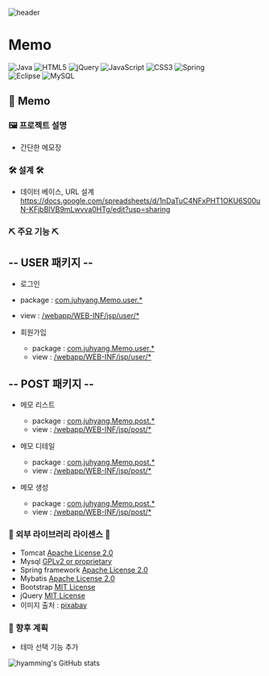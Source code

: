 


 ![header](https://capsule-render.vercel.app/api?type=waving&color=timeGradient&height=300&section=header&text=Dev.%20최주향&animation=fadeIn&fontSize=90)

# Memo
![Java](https://img.shields.io/badge/java-%23ED8B00.svg?style=for-the-badge&logo=java&logoColor=white)
![HTML5](https://img.shields.io/badge/html5-%23E34F26.svg?style=for-the-badge&logo=html5&logoColor=white)
![jQuery](https://img.shields.io/badge/jquery-%230769AD.svg?style=for-the-badge&logo=jquery&logoColor=white)
![JavaScript](https://img.shields.io/badge/javascript-%23323330.svg?style=for-the-badge&logo=javascript&logoColor=%23F7DF1E)
![CSS3](https://img.shields.io/badge/css3-%231572B6.svg?style=for-the-badge&logo=css3&logoColor=white)
![Spring](https://img.shields.io/badge/spring-%236DB33F.svg?style=for-the-badge&logo=spring&logoColor=white)  
![Eclipse](https://img.shields.io/badge/Eclipse-FE7A16.svg?style=for-the-badge&logo=Eclipse&logoColor=white)
![MySQL](https://img.shields.io/badge/mysql-%2300f.svg?style=for-the-badge&logo=mysql&logoColor=white)


## 🎨 Memo

### 🖼 프로젝트 설명
 * 간단한 메모장 
 
 
 ### 🛠 설계 🛠
 
  * 데이터 베이스, URL 설계  
  https://docs.google.com/spreadsheets/d/1nDaTuC4NFxPHT1OKU6S00uN-KFjbBIVB9mLwvva0HTg/edit?usp=sharing
    
 
 ### ⛏ 주요 기능 ⛏
 
 ## -- USER 패키지 --
 
  * 로그인
   * package : [com.juhyang.Memo.user.*](https://github.com/say1890/Memo/tree/develop/src/main/java/com/juhyang/memo/user)
   * view : [/webapp/WEB-INF/jsp/user/*](https://github.com/say1890/Memo/blob/develop/src/main/webapp/WEB-INF/jsp/user/signIn.jsp)
 
 * 회원가입
   * package : [com.juhyang.Memo.user.*](https://github.com/say1890/Memo/tree/develop/src/main/java/com/juhyang/memo/user)
   * view : [/webapp/WEB-INF/jsp/user/*](https://github.com/say1890/Memo/blob/develop/src/main/webapp/WEB-INF/jsp/user/signup.jsp)
  

 ## -- POST 패키지 --


 * 메모 리스트
   * package : [com.juhyang.Memo.post.*](https://github.com/say1890/Memo/tree/develop/src/main/java/com/juhyang/memo/post)
   * view : [/webapp/WEB-INF/jsp/post/*](https://github.com/say1890/Memo/blob/develop/src/main/webapp/WEB-INF/jsp/post/listView.jsp)

 * 메모 디테일
   * package : [com.juhyang.Memo.post.*](https://github.com/say1890/Memo/tree/develop/src/main/java/com/juhyang/memo/post)
   * view : [/webapp/WEB-INF/jsp/post/*](https://github.com/say1890/Memo/blob/develop/src/main/webapp/WEB-INF/jsp/post/detailView.jsp)

* 메모 생성
   * package : [com.juhyang.Memo.post.*](https://github.com/say1890/Memo/tree/develop/src/main/java/com/juhyang/memo/post)
   * view : [/webapp/WEB-INF/jsp/post/*](https://github.com/say1890/Memo/blob/develop/src/main/webapp/WEB-INF/jsp/post/createView.jsp)




 
 
 
###  🤑 외부 라이브러리 라이센스 🤑

* Tomcat [Apache License 2.0](https://www.apache.org/licenses/LICENSE-2.0) 
* Mysql [GPLv2 or proprietary](https://www.gnu.org/licenses/gpl-3.0.html)
* Spring framework [Apache License 2.0](https://www.apache.org/licenses/LICENSE-2.0)  
* Mybatis [Apache License 2.0](https://www.apache.org/licenses/LICENSE-2.0)
* Bootstrap [MIT License](https://opensource.org/licenses/MIT)
* jQuery [MIT License](https://opensource.org/licenses/MIT)
* 이미지 출처 : [pixabay](https://pixabay.com/ko/)

### 🤔 향후 계획
 * 테마 선택 기능 추가 



![hyamming's GitHub stats](https://github-readme-stats.vercel.app/api?username=say1890&show_icons=true&theme=radical)

